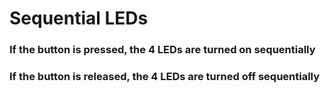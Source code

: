 # Sequential LEDs

### If the button is pressed, the 4 LEDs are turned on sequentially

### If the button is released, the 4 LEDs are turned off sequentially
